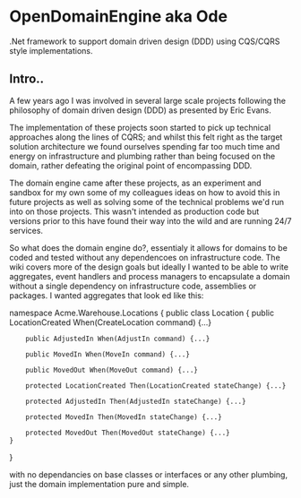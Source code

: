 # OpenDomainEngine aka Ode

.Net framework to support domain driven design (DDD) using CQS/CQRS style implementations.

## Intro..

A few years ago I was involved in several large scale projects following the philosophy of domain driven design (DDD) as presented by Eric Evans.

The implementation of these projects soon started to pick up technical approaches along the lines of CQRS; and whilst this felt right as the target solution architecture we found ourselves spending far too much time and energy on infrastructure and plumbing rather than being focused on the domain, rather defeating the original point of encompassing DDD.

The domain engine came after these projects, as an experiment and sandbox for my own some of my colleagues ideas on how to avoid this in future projects as well as solving some of the technical problems we'd run into on those projects. This wasn't intended as production code but versions prior to this have found their way into the wild and are running 24/7 services.  

So what does the domain engine do?, essentialy it allows for domains to be coded and tested without any dependencoes on infrastructure code.   The wiki covers more of the design goals but ideally I wanted to be able to write aggregates, event handlers and process managers to encapsulate a domain without a single dependency on infrastructure code, assemblies or packages.  I wanted aggregates that look ed like this:

namespace Acme.Warehouse.Locations
{
    public class Location
    {
        public LocationCreated When(CreateLocation command) {...}
    
        public AdjustedIn When(AdjustIn command) {...}

        public MovedIn When(MoveIn command) {...}

        public MovedOut When(MoveOut command) {...}

        protected LocationCreated Then(LocationCreated stateChange) {...}

        protected AdjustedIn Then(AdjustedIn stateChange) {...}

        protected MovedIn Then(MovedIn stateChange) {...}

        protected MovedOut Then(MovedOut stateChange) {...}
    }
}

with no dependancies on base classes or interfaces or any other plumbing, just the domain implementation pure and simple.



